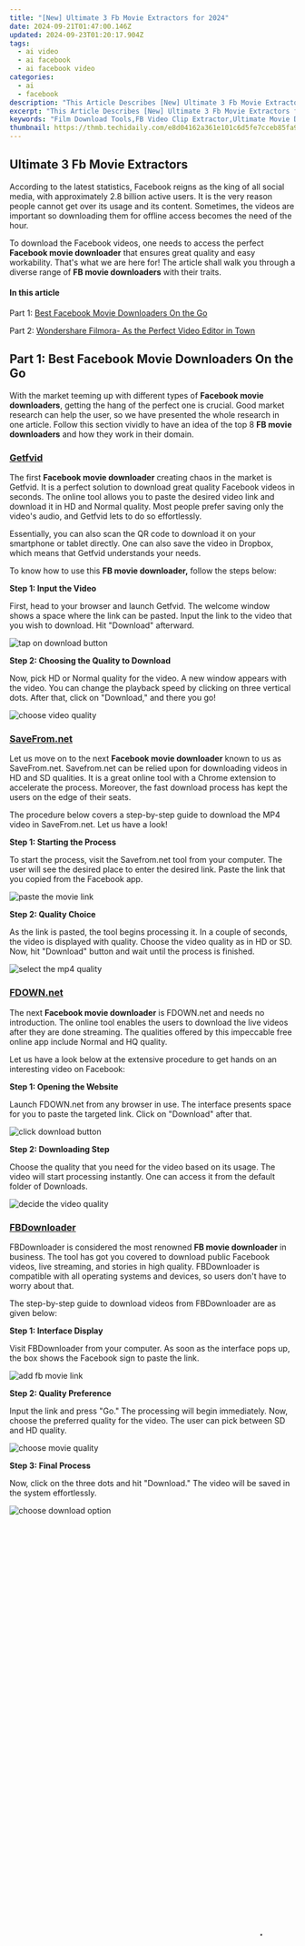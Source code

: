 ```yaml
---
title: "[New] Ultimate 3 Fb Movie Extractors for 2024"
date: 2024-09-21T01:47:00.146Z
updated: 2024-09-23T01:20:17.904Z
tags:
  - ai video
  - ai facebook
  - ai facebook video
categories:
  - ai
  - facebook
description: "This Article Describes [New] Ultimate 3 Fb Movie Extractors for 2024"
excerpt: "This Article Describes [New] Ultimate 3 Fb Movie Extractors for 2024"
keywords: "Film Download Tools,FB Video Clip Extractor,Ultimate Movie Downloader,Direct FFmpeg Extraction,Free Screen Grabber Fb,Easy Film Extractor Online,Legal Streaming Extractors"
thumbnail: https://thmb.techidaily.com/e8d04162a361e101c6d5fe7cceb85fa9aae79c5e50584f8b8db01d521f6c1c1d.jpg
---
```


## Ultimate 3 Fb Movie Extractors

According to the latest statistics, Facebook reigns as the king of all social media, with approximately 2.8 billion active users. It is the very reason people cannot get over its usage and its content. Sometimes, the videos are important so downloading them for offline access becomes the need of the hour.

To download the Facebook videos, one needs to access the perfect **Facebook movie downloader** that ensures great quality and easy workability. That's what we are here for! The article shall walk you through a diverse range of **FB movie downloaders** with their traits.

#### In this article

Part 1: [Best Facebook Movie Downloaders On the Go](#step1)

Part 2: [Wondershare Filmora- As the Perfect Video Editor in Town](#step2)

## Part 1: Best Facebook Movie Downloaders On the Go

With the market teeming up with different types of **Facebook movie downloaders**, getting the hang of the perfect one is crucial. Good market research can help the user, so we have presented the whole research in one article. Follow this section vividly to have an idea of the top 8 **FB movie downloaders** and how they work in their domain.

### [Getfvid](https://www.getfvid.com/)

The first **Facebook movie downloader** creating chaos in the market is Getfvid. It is a perfect solution to download great quality Facebook videos in seconds. The online tool allows you to paste the desired video link and download it in HD and Normal quality. Most people prefer saving only the video's audio, and Getfvid lets to do so effortlessly.

Essentially, you can also scan the QR code to download it on your smartphone or tablet directly. One can also save the video in Dropbox, which means that Getfvid understands your needs.

To know how to use this **FB movie downloader,** follow the steps below:

**Step 1: Input the Video**

First, head to your browser and launch Getfvid. The welcome window shows a space where the link can be pasted. Input the link to the video that you wish to download. Hit "Download" afterward.

![tap on download button](https://images.wondershare.com/filmora/article-images/2021/facebook-movie-downloader-1.jpg)

**Step 2: Choosing the Quality to Download**

Now, pick HD or Normal quality for the video. A new window appears with the video. You can change the playback speed by clicking on three vertical dots. After that, click on "Download," and there you go!

![choose video quality](https://images.wondershare.com/filmora/article-images/2021/facebook-movie-downloader-2.jpg)

### [SaveFrom.net](https://en.savefrom.net/9-how-to-download-facebook-video-35.html)

Let us move on to the next **Facebook movie downloader** known to us as SaveFrom.net. Savefrom.net can be relied upon for downloading videos in HD and SD qualities. It is a great online tool with a Chrome extension to accelerate the process. Moreover, the fast download process has kept the users on the edge of their seats.

The procedure below covers a step-by-step guide to download the MP4 video in SaveFrom.net. Let us have a look!

**Step 1: Starting the Process**

To start the process, visit the Savefrom.net tool from your computer. The user will see the desired place to enter the desired link. Paste the link that you copied from the Facebook app.

![paste the movie link](https://images.wondershare.com/filmora/article-images/2021/facebook-movie-downloader-3.jpg)

**Step 2: Quality Choice**

As the link is pasted, the tool begins processing it. In a couple of seconds, the video is displayed with quality. Choose the video quality as in HD or SD. Now, hit "Download" button and wait until the process is finished.

![select the mp4 quality](https://images.wondershare.com/filmora/article-images/2021/facebook-movie-downloader-4.jpg)

### [FDOWN.net](https://fdown.net/)

The next **Facebook movie downloader** is FDOWN.net and needs no introduction. The online tool enables the users to download the live videos after they are done streaming. The qualities offered by this impeccable free online app include Normal and HQ quality.

Let us have a look below at the extensive procedure to get hands on an interesting video on Facebook:

**Step 1: Opening the Website**

Launch FDOWN.net from any browser in use. The interface presents space for you to paste the targeted link. Click on "Download" after that.

![click download button](https://images.wondershare.com/filmora/article-images/2021/facebook-movie-downloader-5.jpg)

**Step 2: Downloading Step**

Choose the quality that you need for the video based on its usage. The video will start processing instantly. One can access it from the default folder of Downloads.

![decide the video quality](https://images.wondershare.com/filmora/article-images/2021/facebook-movie-downloader-6.jpg)

### [FBDownloader](https://fbdownloader.net/)

FBDownloader is considered the most renowned **FB movie downloader** in business. The tool has got you covered to download public Facebook videos, live streaming, and stories in high quality. FBDownloader is compatible with all operating systems and devices, so users don't have to worry about that.

The step-by-step guide to download videos from FBDownloader are as given below:

**Step 1: Interface Display**

Visit FBDownloader from your computer. As soon as the interface pops up, the box shows the Facebook sign to paste the link.

![add fb movie link](https://images.wondershare.com/filmora/article-images/2021/facebook-movie-downloader-7.jpg)

**Step 2: Quality Preference**

Input the link and press "Go." The processing will begin immediately. Now, choose the preferred quality for the video. The user can pick between SD and HD quality.

![choose movie quality](https://images.wondershare.com/filmora/article-images/2021/facebook-movie-downloader-8.jpg)

**Step 3: Final Process**

Now, click on the three dots and hit "Download." The video will be saved in the system effortlessly.

![choose download option](https://images.wondershare.com/filmora/article-images/2021/facebook-movie-downloader-9.jpg)

<!-- affiliate ads begin -->
<span id="1834903">
					<video width="864" height="1536" style="cursor:pointer"
           poster="//a.impactradius-go.com/display-clicktoplayimage/1834903.png"
           onclick="if(!this.playClicked){this.play();this.setAttribute('controls',true);this.playClicked=true;}">
	   <source src="//a.impactradius-go.com/display-ad/16836-1834903">
	   <img src="//a.impactradius-go.com/display-clicktoplayimage/1834903.png" style="border: none; height: 100%; width: 100%; object-fit: contain">
	</video>
	<div style="width:540px;text-align:center"><a href="javascript:window.open(decodeURIComponent('https%3A%2F%2F25home.pxf.io%2Fc%2F5597632%2F1834903%2F16836'), '_blank');void(0);">Click here</a></div>
</span>
<img height="0" width="0" src="https://imp.pxf.io/i/5597632/1834903/16836" style="position:absolute;visibility:hidden;" border="0" />
<!-- affiliate ads end -->

### [DownVideo.net](https://downvideo.net/)

Bringing a positive change in multiple **Facebook movie downloaders** worldwide, allow me to introduce you to DownVideo.net. With HD and SD quality, DownVideo.net has no restriction on the number of videos to download. The user doesn't have to install software or an extension to access the tool.

If you are not aware of how it works, we have sketched out steps for your ease.

**Step 1: Opening the Official Website**

In the first step, the user is directed to head to the official website of DownVideo.net. After that, paste the video link you need offline access to. Click on "Download."

![initiate download process](https://images.wondershare.com/filmora/article-images/2021/facebook-movie-downloader-10.jpg)

**Step 2: Quality Requirement**

Choose the quality that you need for the video. The tool shall take you to a new window where the video will be shown.

![fb movie quality selection](https://images.wondershare.com/filmora/article-images/2021/facebook-movie-downloader-11.jpg)

**Step 3: Download the Video**

Use the three-vertical dots to change the playback speed and click on "Download" afterward. It will be downloaded in a couple of seconds.

![export the movie](https://images.wondershare.com/filmora/article-images/2021/facebook-movie-downloader-12.jpg)

### [SnapSave](https://snapsave.app/)

SnapSave is extraordinarily famous for the diverse range of video quality it brings to the house. From full HD to 2K and 4K, this **FB movie downloader** understands your needs like no other downloader in the market. It is free to use and presents compatibility with every operating system and device.

Continue exploring the section to know the extensive procedure of downloading the video in SnapSave.

**Step 1: Using Search Box of SnapSave**

Input the link of your favorite Facebook video in the SnapSave search box. Click on "Download" so that the process can officially begin.

![paste and click download](https://images.wondershare.com/filmora/article-images/2021/facebook-movie-downloader-13.jpg)

<!-- affiliate ads begin -->
<a href="https://bluettiit.sjv.io/c/5597632/2148129/17093" target="_top" id="2148129">
  <img src="//a.impactradius-go.com/display-ad/17093-2148129" border="0" alt="https://techidaily.com" width="728" height="90"/>
</a>
<img height="0" width="0" src="https://bluettiit.sjv.io/i/5597632/2148129/17093" style="position:absolute;visibility:hidden;" border="0" />
<!-- affiliate ads end -->

**Step 2: Quality Choice**

Pick the quality that you deem necessary and press the "Download" button again. The video will start downloading, and you can preview it from your folder in the system.

![fb movie quality options](https://images.wondershare.com/filmora/article-images/2021/facebook-movie-downloader-14.jpg)

### [KeepVid](https://keepvid.pro/en60/facebook-video-downloader)

KeepVid is another workable **Facebook movie downloader** bringing a revolution in supporting a high range of video websites. One can count on KeepVid to download the video from more than 1000 web pages. Additionally, it is 100% secure, which means your browsing data is never monitored.

The procedure to use KeepVid is displayed as below:

**Step 1: Pasting the Link**

The first and foremost step revolves around pasting the video link in the targeted location at the interface of KeepVid. Hit "Download Now." After that, the tool shows quality with format and size. Choose as you desire, and another window pops up.

![choose format and quality](https://images.wondershare.com/filmora/article-images/2021/facebook-movie-downloader-15.jpg)

**Step 3: Export the FB Movie**

Click on three dots and tap "Download." You can also alter the playback speed while watching the video. The video will be saved to the PC shortly.

![export fb movie](https://images.wondershare.com/filmora/article-images/2021/facebook-movie-downloader-16.jpg)

### [FBVideoSaver](https://fbvideosaver.net/)

FBVideoSaver is an amazing free online tool that offers users a great interface for effortless navigation. The app is accessible with mobile devices and presents no restrictions with the type of operating system in use. With that, the SD and HD quality can be chosen effectively.

The step-by-step process for downloading the Facebook video via FBVideoSaver is as under:

**Step 1: Launch the Website**

Open the official website and import the link to the Facebook video. Click on the arrow to initiate the process.

![tap on arrow icon](https://images.wondershare.com/filmora/article-images/2021/facebook-movie-downloader-17.jpg)

**Step 2: Format Choice**

Pick the available video format and quality. Press "Download" and wait for some time.

![select your fb movie quality](https://images.wondershare.com/filmora/article-images/2021/facebook-movie-downloader-18.jpg)

## Part 2: Wondershare Filmora- As the Perfect Video Editor in Town

Video editing has become a part of our lives. Therefore, a good editor with an interactive interface and advanced features brings productivity to personal and professional life. [Wondershare Filmora](https://tools.techidaily.com/wondershare/filmora/download/) allows you to make necessary edits to the video, such as trimming, cutting, and cropping.

The Motion Tracking and Color Match features unleash the power of your imagination and make the storytelling process a blast. There are endless possibilities with Filmora in the frame.

![filmora editor for facebook](https://images.wondershare.com/filmora/article-images/2021/facebook-movie-downloader-19.jpg)

## Conclusion

The availability of internet connection cannot be made consistent. It is why one needs to download some videos from the internet to use them in the future. Facebook videos are downloaded for the very reason. Therefore, the article focused on the top eight **Facebook movie downloaders** to help the users make a conscious decision.

Wondershare Filmora was also the crux of the article and introduced as the perfect video editor in town. We hope that you can understand the workability of these downloaders with the procedure sketched out in detail.

Part 2: [Wondershare Filmora- As the Perfect Video Editor in Town](#step2)

## Part 1: Best Facebook Movie Downloaders On the Go

With the market teeming up with different types of **Facebook movie downloaders**, getting the hang of the perfect one is crucial. Good market research can help the user, so we have presented the whole research in one article. Follow this section vividly to have an idea of the top 8 **FB movie downloaders** and how they work in their domain.

### [Getfvid](https://www.getfvid.com/)

The first **Facebook movie downloader** creating chaos in the market is Getfvid. It is a perfect solution to download great quality Facebook videos in seconds. The online tool allows you to paste the desired video link and download it in HD and Normal quality. Most people prefer saving only the video's audio, and Getfvid lets to do so effortlessly.

Essentially, you can also scan the QR code to download it on your smartphone or tablet directly. One can also save the video in Dropbox, which means that Getfvid understands your needs.

To know how to use this **FB movie downloader,** follow the steps below:

**Step 1: Input the Video**

First, head to your browser and launch Getfvid. The welcome window shows a space where the link can be pasted. Input the link to the video that you wish to download. Hit "Download" afterward.

![tap on download button](https://images.wondershare.com/filmora/article-images/2021/facebook-movie-downloader-1.jpg)

<!-- affiliate ads begin -->
<a href="https://bluettide.pxf.io/c/5597632/2141684/17092" target="_top" id="2141684">
  <img src="//a.impactradius-go.com/display-ad/17092-2141684" border="0" alt="https://techidaily.com" width="120" height="90"/>
</a>
<img height="0" width="0" src="https://bluettide.pxf.io/i/5597632/2141684/17092" style="position:absolute;visibility:hidden;" border="0" />
<!-- affiliate ads end -->

**Step 2: Choosing the Quality to Download**

Now, pick HD or Normal quality for the video. A new window appears with the video. You can change the playback speed by clicking on three vertical dots. After that, click on "Download," and there you go!

![choose video quality](https://images.wondershare.com/filmora/article-images/2021/facebook-movie-downloader-2.jpg)

### [SaveFrom.net](https://en.savefrom.net/9-how-to-download-facebook-video-35.html)

Let us move on to the next **Facebook movie downloader** known to us as SaveFrom.net. Savefrom.net can be relied upon for downloading videos in HD and SD qualities. It is a great online tool with a Chrome extension to accelerate the process. Moreover, the fast download process has kept the users on the edge of their seats.

The procedure below covers a step-by-step guide to download the MP4 video in SaveFrom.net. Let us have a look!

**Step 1: Starting the Process**

To start the process, visit the Savefrom.net tool from your computer. The user will see the desired place to enter the desired link. Paste the link that you copied from the Facebook app.

![paste the movie link](https://images.wondershare.com/filmora/article-images/2021/facebook-movie-downloader-3.jpg)

**Step 2: Quality Choice**

As the link is pasted, the tool begins processing it. In a couple of seconds, the video is displayed with quality. Choose the video quality as in HD or SD. Now, hit "Download" button and wait until the process is finished.

![select the mp4 quality](https://images.wondershare.com/filmora/article-images/2021/facebook-movie-downloader-4.jpg)

### [FDOWN.net](https://fdown.net/)

The next **Facebook movie downloader** is FDOWN.net and needs no introduction. The online tool enables the users to download the live videos after they are done streaming. The qualities offered by this impeccable free online app include Normal and HQ quality.

Let us have a look below at the extensive procedure to get hands on an interesting video on Facebook:

**Step 1: Opening the Website**

Launch FDOWN.net from any browser in use. The interface presents space for you to paste the targeted link. Click on "Download" after that.

![click download button](https://images.wondershare.com/filmora/article-images/2021/facebook-movie-downloader-5.jpg)

**Step 2: Downloading Step**

Choose the quality that you need for the video based on its usage. The video will start processing instantly. One can access it from the default folder of Downloads.

![decide the video quality](https://images.wondershare.com/filmora/article-images/2021/facebook-movie-downloader-6.jpg)

<!-- affiliate ads begin -->
<a href="https://ephamedtechinc.pxf.io/c/5597632/2123512/26400" target="_top" id="2123512">
  <img src="//a.impactradius-go.com/display-ad/26400-2123512" border="0" alt="https://techidaily.com" width="728" height="90"/>
</a>
<img height="0" width="0" src="https://ephamedtechinc.pxf.io/i/5597632/2123512/26400" style="position:absolute;visibility:hidden;" border="0" />
<!-- affiliate ads end -->

### [FBDownloader](https://fbdownloader.net/)

FBDownloader is considered the most renowned **FB movie downloader** in business. The tool has got you covered to download public Facebook videos, live streaming, and stories in high quality. FBDownloader is compatible with all operating systems and devices, so users don't have to worry about that.

The step-by-step guide to download videos from FBDownloader are as given below:

**Step 1: Interface Display**

Visit FBDownloader from your computer. As soon as the interface pops up, the box shows the Facebook sign to paste the link.

![add fb movie link](https://images.wondershare.com/filmora/article-images/2021/facebook-movie-downloader-7.jpg)

**Step 2: Quality Preference**

Input the link and press "Go." The processing will begin immediately. Now, choose the preferred quality for the video. The user can pick between SD and HD quality.

![choose movie quality](https://images.wondershare.com/filmora/article-images/2021/facebook-movie-downloader-8.jpg)

**Step 3: Final Process**

Now, click on the three dots and hit "Download." The video will be saved in the system effortlessly.

![choose download option](https://images.wondershare.com/filmora/article-images/2021/facebook-movie-downloader-9.jpg)

### [DownVideo.net](https://downvideo.net/)

Bringing a positive change in multiple **Facebook movie downloaders** worldwide, allow me to introduce you to DownVideo.net. With HD and SD quality, DownVideo.net has no restriction on the number of videos to download. The user doesn't have to install software or an extension to access the tool.

If you are not aware of how it works, we have sketched out steps for your ease.

**Step 1: Opening the Official Website**

In the first step, the user is directed to head to the official website of DownVideo.net. After that, paste the video link you need offline access to. Click on "Download."

![initiate download process](https://images.wondershare.com/filmora/article-images/2021/facebook-movie-downloader-10.jpg)

**Step 2: Quality Requirement**

Choose the quality that you need for the video. The tool shall take you to a new window where the video will be shown.

![fb movie quality selection](https://images.wondershare.com/filmora/article-images/2021/facebook-movie-downloader-11.jpg)

**Step 3: Download the Video**

Use the three-vertical dots to change the playback speed and click on "Download" afterward. It will be downloaded in a couple of seconds.

![export the movie](https://images.wondershare.com/filmora/article-images/2021/facebook-movie-downloader-12.jpg)

### [SnapSave](https://snapsave.app/)

SnapSave is extraordinarily famous for the diverse range of video quality it brings to the house. From full HD to 2K and 4K, this **FB movie downloader** understands your needs like no other downloader in the market. It is free to use and presents compatibility with every operating system and device.

Continue exploring the section to know the extensive procedure of downloading the video in SnapSave.

**Step 1: Using Search Box of SnapSave**

Input the link of your favorite Facebook video in the SnapSave search box. Click on "Download" so that the process can officially begin.

![paste and click download](https://images.wondershare.com/filmora/article-images/2021/facebook-movie-downloader-13.jpg)

**Step 2: Quality Choice**

Pick the quality that you deem necessary and press the "Download" button again. The video will start downloading, and you can preview it from your folder in the system.

![fb movie quality options](https://images.wondershare.com/filmora/article-images/2021/facebook-movie-downloader-14.jpg)

### [KeepVid](https://keepvid.pro/en60/facebook-video-downloader)

KeepVid is another workable **Facebook movie downloader** bringing a revolution in supporting a high range of video websites. One can count on KeepVid to download the video from more than 1000 web pages. Additionally, it is 100% secure, which means your browsing data is never monitored.

The procedure to use KeepVid is displayed as below:

**Step 1: Pasting the Link**

The first and foremost step revolves around pasting the video link in the targeted location at the interface of KeepVid. Hit "Download Now." After that, the tool shows quality with format and size. Choose as you desire, and another window pops up.

![choose format and quality](https://images.wondershare.com/filmora/article-images/2021/facebook-movie-downloader-15.jpg)

**Step 3: Export the FB Movie**

Click on three dots and tap "Download." You can also alter the playback speed while watching the video. The video will be saved to the PC shortly.

![export fb movie](https://images.wondershare.com/filmora/article-images/2021/facebook-movie-downloader-16.jpg)

### [FBVideoSaver](https://fbvideosaver.net/)

FBVideoSaver is an amazing free online tool that offers users a great interface for effortless navigation. The app is accessible with mobile devices and presents no restrictions with the type of operating system in use. With that, the SD and HD quality can be chosen effectively.

The step-by-step process for downloading the Facebook video via FBVideoSaver is as under:

**Step 1: Launch the Website**

Open the official website and import the link to the Facebook video. Click on the arrow to initiate the process.

![tap on arrow icon](https://images.wondershare.com/filmora/article-images/2021/facebook-movie-downloader-17.jpg)

<!-- affiliate ads begin -->
<span id="1975555">
					<video width="128" height="480" style="cursor:pointer"
           poster="//a.impactradius-go.com/display-clicktoplayimage/1975555.png"
           onclick="if(!this.playClicked){this.play();this.setAttribute('controls',true);this.playClicked=true;}">
	   <source src="//a.impactradius-go.com/display-ad/22993-1975555">
	   <img src="//a.impactradius-go.com/display-clicktoplayimage/1975555.png" style="border: none; height: 100%; width: 100%; object-fit: contain">
	</video>
	<div style="width:80px;text-align:center"><a href="javascript:window.open(decodeURIComponent('https%3A%2F%2Fhomestyler.sjv.io%2Fc%2F5597632%2F1975555%2F22993'), '_blank');void(0);">Click here</a></div>
</span>
<img height="0" width="0" src="https://imp.pxf.io/i/5597632/1975555/22993" style="position:absolute;visibility:hidden;" border="0" />
<!-- affiliate ads end -->

**Step 2: Format Choice**

Pick the available video format and quality. Press "Download" and wait for some time.

![select your fb movie quality](https://images.wondershare.com/filmora/article-images/2021/facebook-movie-downloader-18.jpg)

## Part 2: Wondershare Filmora- As the Perfect Video Editor in Town

Video editing has become a part of our lives. Therefore, a good editor with an interactive interface and advanced features brings productivity to personal and professional life. [Wondershare Filmora](https://tools.techidaily.com/wondershare/filmora/download/) allows you to make necessary edits to the video, such as trimming, cutting, and cropping.

The Motion Tracking and Color Match features unleash the power of your imagination and make the storytelling process a blast. There are endless possibilities with Filmora in the frame.

![filmora editor for facebook](https://images.wondershare.com/filmora/article-images/2021/facebook-movie-downloader-19.jpg)

## Conclusion

The availability of internet connection cannot be made consistent. It is why one needs to download some videos from the internet to use them in the future. Facebook videos are downloaded for the very reason. Therefore, the article focused on the top eight **Facebook movie downloaders** to help the users make a conscious decision.

Wondershare Filmora was also the crux of the article and introduced as the perfect video editor in town. We hope that you can understand the workability of these downloaders with the procedure sketched out in detail.

Part 2: [Wondershare Filmora- As the Perfect Video Editor in Town](#step2)

## Part 1: Best Facebook Movie Downloaders On the Go

With the market teeming up with different types of **Facebook movie downloaders**, getting the hang of the perfect one is crucial. Good market research can help the user, so we have presented the whole research in one article. Follow this section vividly to have an idea of the top 8 **FB movie downloaders** and how they work in their domain.

### [Getfvid](https://www.getfvid.com/)

The first **Facebook movie downloader** creating chaos in the market is Getfvid. It is a perfect solution to download great quality Facebook videos in seconds. The online tool allows you to paste the desired video link and download it in HD and Normal quality. Most people prefer saving only the video's audio, and Getfvid lets to do so effortlessly.

Essentially, you can also scan the QR code to download it on your smartphone or tablet directly. One can also save the video in Dropbox, which means that Getfvid understands your needs.

To know how to use this **FB movie downloader,** follow the steps below:

**Step 1: Input the Video**

First, head to your browser and launch Getfvid. The welcome window shows a space where the link can be pasted. Input the link to the video that you wish to download. Hit "Download" afterward.

![tap on download button](https://images.wondershare.com/filmora/article-images/2021/facebook-movie-downloader-1.jpg)

**Step 2: Choosing the Quality to Download**

Now, pick HD or Normal quality for the video. A new window appears with the video. You can change the playback speed by clicking on three vertical dots. After that, click on "Download," and there you go!

![choose video quality](https://images.wondershare.com/filmora/article-images/2021/facebook-movie-downloader-2.jpg)

### [SaveFrom.net](https://en.savefrom.net/9-how-to-download-facebook-video-35.html)

Let us move on to the next **Facebook movie downloader** known to us as SaveFrom.net. Savefrom.net can be relied upon for downloading videos in HD and SD qualities. It is a great online tool with a Chrome extension to accelerate the process. Moreover, the fast download process has kept the users on the edge of their seats.

The procedure below covers a step-by-step guide to download the MP4 video in SaveFrom.net. Let us have a look!

**Step 1: Starting the Process**

To start the process, visit the Savefrom.net tool from your computer. The user will see the desired place to enter the desired link. Paste the link that you copied from the Facebook app.

![paste the movie link](https://images.wondershare.com/filmora/article-images/2021/facebook-movie-downloader-3.jpg)

**Step 2: Quality Choice**

As the link is pasted, the tool begins processing it. In a couple of seconds, the video is displayed with quality. Choose the video quality as in HD or SD. Now, hit "Download" button and wait until the process is finished.

![select the mp4 quality](https://images.wondershare.com/filmora/article-images/2021/facebook-movie-downloader-4.jpg)

### [FDOWN.net](https://fdown.net/)

The next **Facebook movie downloader** is FDOWN.net and needs no introduction. The online tool enables the users to download the live videos after they are done streaming. The qualities offered by this impeccable free online app include Normal and HQ quality.

Let us have a look below at the extensive procedure to get hands on an interesting video on Facebook:

**Step 1: Opening the Website**

Launch FDOWN.net from any browser in use. The interface presents space for you to paste the targeted link. Click on "Download" after that.

![click download button](https://images.wondershare.com/filmora/article-images/2021/facebook-movie-downloader-5.jpg)

**Step 2: Downloading Step**

Choose the quality that you need for the video based on its usage. The video will start processing instantly. One can access it from the default folder of Downloads.

![decide the video quality](https://images.wondershare.com/filmora/article-images/2021/facebook-movie-downloader-6.jpg)

### [FBDownloader](https://fbdownloader.net/)

FBDownloader is considered the most renowned **FB movie downloader** in business. The tool has got you covered to download public Facebook videos, live streaming, and stories in high quality. FBDownloader is compatible with all operating systems and devices, so users don't have to worry about that.

The step-by-step guide to download videos from FBDownloader are as given below:

**Step 1: Interface Display**

Visit FBDownloader from your computer. As soon as the interface pops up, the box shows the Facebook sign to paste the link.

![add fb movie link](https://images.wondershare.com/filmora/article-images/2021/facebook-movie-downloader-7.jpg)

**Step 2: Quality Preference**

Input the link and press "Go." The processing will begin immediately. Now, choose the preferred quality for the video. The user can pick between SD and HD quality.

![choose movie quality](https://images.wondershare.com/filmora/article-images/2021/facebook-movie-downloader-8.jpg)

**Step 3: Final Process**

Now, click on the three dots and hit "Download." The video will be saved in the system effortlessly.

![choose download option](https://images.wondershare.com/filmora/article-images/2021/facebook-movie-downloader-9.jpg)

### [DownVideo.net](https://downvideo.net/)

Bringing a positive change in multiple **Facebook movie downloaders** worldwide, allow me to introduce you to DownVideo.net. With HD and SD quality, DownVideo.net has no restriction on the number of videos to download. The user doesn't have to install software or an extension to access the tool.

If you are not aware of how it works, we have sketched out steps for your ease.

**Step 1: Opening the Official Website**

In the first step, the user is directed to head to the official website of DownVideo.net. After that, paste the video link you need offline access to. Click on "Download."

![initiate download process](https://images.wondershare.com/filmora/article-images/2021/facebook-movie-downloader-10.jpg)

**Step 2: Quality Requirement**

Choose the quality that you need for the video. The tool shall take you to a new window where the video will be shown.

![fb movie quality selection](https://images.wondershare.com/filmora/article-images/2021/facebook-movie-downloader-11.jpg)

**Step 3: Download the Video**

Use the three-vertical dots to change the playback speed and click on "Download" afterward. It will be downloaded in a couple of seconds.

![export the movie](https://images.wondershare.com/filmora/article-images/2021/facebook-movie-downloader-12.jpg)

### [SnapSave](https://snapsave.app/)

SnapSave is extraordinarily famous for the diverse range of video quality it brings to the house. From full HD to 2K and 4K, this **FB movie downloader** understands your needs like no other downloader in the market. It is free to use and presents compatibility with every operating system and device.

Continue exploring the section to know the extensive procedure of downloading the video in SnapSave.

**Step 1: Using Search Box of SnapSave**

Input the link of your favorite Facebook video in the SnapSave search box. Click on "Download" so that the process can officially begin.

![paste and click download](https://images.wondershare.com/filmora/article-images/2021/facebook-movie-downloader-13.jpg)

**Step 2: Quality Choice**

Pick the quality that you deem necessary and press the "Download" button again. The video will start downloading, and you can preview it from your folder in the system.

![fb movie quality options](https://images.wondershare.com/filmora/article-images/2021/facebook-movie-downloader-14.jpg)

### [KeepVid](https://keepvid.pro/en60/facebook-video-downloader)

KeepVid is another workable **Facebook movie downloader** bringing a revolution in supporting a high range of video websites. One can count on KeepVid to download the video from more than 1000 web pages. Additionally, it is 100% secure, which means your browsing data is never monitored.

The procedure to use KeepVid is displayed as below:

**Step 1: Pasting the Link**

The first and foremost step revolves around pasting the video link in the targeted location at the interface of KeepVid. Hit "Download Now." After that, the tool shows quality with format and size. Choose as you desire, and another window pops up.

![choose format and quality](https://images.wondershare.com/filmora/article-images/2021/facebook-movie-downloader-15.jpg)

**Step 3: Export the FB Movie**

Click on three dots and tap "Download." You can also alter the playback speed while watching the video. The video will be saved to the PC shortly.

![export fb movie](https://images.wondershare.com/filmora/article-images/2021/facebook-movie-downloader-16.jpg)

### [FBVideoSaver](https://fbvideosaver.net/)

FBVideoSaver is an amazing free online tool that offers users a great interface for effortless navigation. The app is accessible with mobile devices and presents no restrictions with the type of operating system in use. With that, the SD and HD quality can be chosen effectively.

The step-by-step process for downloading the Facebook video via FBVideoSaver is as under:

**Step 1: Launch the Website**

Open the official website and import the link to the Facebook video. Click on the arrow to initiate the process.

![tap on arrow icon](https://images.wondershare.com/filmora/article-images/2021/facebook-movie-downloader-17.jpg)

**Step 2: Format Choice**

Pick the available video format and quality. Press "Download" and wait for some time.

![select your fb movie quality](https://images.wondershare.com/filmora/article-images/2021/facebook-movie-downloader-18.jpg)

## Part 2: Wondershare Filmora- As the Perfect Video Editor in Town

Video editing has become a part of our lives. Therefore, a good editor with an interactive interface and advanced features brings productivity to personal and professional life. [Wondershare Filmora](https://tools.techidaily.com/wondershare/filmora/download/) allows you to make necessary edits to the video, such as trimming, cutting, and cropping.

The Motion Tracking and Color Match features unleash the power of your imagination and make the storytelling process a blast. There are endless possibilities with Filmora in the frame.

![filmora editor for facebook](https://images.wondershare.com/filmora/article-images/2021/facebook-movie-downloader-19.jpg)

## Conclusion

The availability of internet connection cannot be made consistent. It is why one needs to download some videos from the internet to use them in the future. Facebook videos are downloaded for the very reason. Therefore, the article focused on the top eight **Facebook movie downloaders** to help the users make a conscious decision.

Wondershare Filmora was also the crux of the article and introduced as the perfect video editor in town. We hope that you can understand the workability of these downloaders with the procedure sketched out in detail.

Part 2: [Wondershare Filmora- As the Perfect Video Editor in Town](#step2)

## Part 1: Best Facebook Movie Downloaders On the Go

With the market teeming up with different types of **Facebook movie downloaders**, getting the hang of the perfect one is crucial. Good market research can help the user, so we have presented the whole research in one article. Follow this section vividly to have an idea of the top 8 **FB movie downloaders** and how they work in their domain.

### [Getfvid](https://www.getfvid.com/)

The first **Facebook movie downloader** creating chaos in the market is Getfvid. It is a perfect solution to download great quality Facebook videos in seconds. The online tool allows you to paste the desired video link and download it in HD and Normal quality. Most people prefer saving only the video's audio, and Getfvid lets to do so effortlessly.

Essentially, you can also scan the QR code to download it on your smartphone or tablet directly. One can also save the video in Dropbox, which means that Getfvid understands your needs.

To know how to use this **FB movie downloader,** follow the steps below:

**Step 1: Input the Video**

First, head to your browser and launch Getfvid. The welcome window shows a space where the link can be pasted. Input the link to the video that you wish to download. Hit "Download" afterward.

![tap on download button](https://images.wondershare.com/filmora/article-images/2021/facebook-movie-downloader-1.jpg)

**Step 2: Choosing the Quality to Download**

Now, pick HD or Normal quality for the video. A new window appears with the video. You can change the playback speed by clicking on three vertical dots. After that, click on "Download," and there you go!

![choose video quality](https://images.wondershare.com/filmora/article-images/2021/facebook-movie-downloader-2.jpg)

### [SaveFrom.net](https://en.savefrom.net/9-how-to-download-facebook-video-35.html)

Let us move on to the next **Facebook movie downloader** known to us as SaveFrom.net. Savefrom.net can be relied upon for downloading videos in HD and SD qualities. It is a great online tool with a Chrome extension to accelerate the process. Moreover, the fast download process has kept the users on the edge of their seats.

The procedure below covers a step-by-step guide to download the MP4 video in SaveFrom.net. Let us have a look!

**Step 1: Starting the Process**

To start the process, visit the Savefrom.net tool from your computer. The user will see the desired place to enter the desired link. Paste the link that you copied from the Facebook app.

![paste the movie link](https://images.wondershare.com/filmora/article-images/2021/facebook-movie-downloader-3.jpg)

**Step 2: Quality Choice**

As the link is pasted, the tool begins processing it. In a couple of seconds, the video is displayed with quality. Choose the video quality as in HD or SD. Now, hit "Download" button and wait until the process is finished.

![select the mp4 quality](https://images.wondershare.com/filmora/article-images/2021/facebook-movie-downloader-4.jpg)

### [FDOWN.net](https://fdown.net/)

The next **Facebook movie downloader** is FDOWN.net and needs no introduction. The online tool enables the users to download the live videos after they are done streaming. The qualities offered by this impeccable free online app include Normal and HQ quality.

Let us have a look below at the extensive procedure to get hands on an interesting video on Facebook:

**Step 1: Opening the Website**

Launch FDOWN.net from any browser in use. The interface presents space for you to paste the targeted link. Click on "Download" after that.

![click download button](https://images.wondershare.com/filmora/article-images/2021/facebook-movie-downloader-5.jpg)

**Step 2: Downloading Step**

Choose the quality that you need for the video based on its usage. The video will start processing instantly. One can access it from the default folder of Downloads.

![decide the video quality](https://images.wondershare.com/filmora/article-images/2021/facebook-movie-downloader-6.jpg)

### [FBDownloader](https://fbdownloader.net/)

FBDownloader is considered the most renowned **FB movie downloader** in business. The tool has got you covered to download public Facebook videos, live streaming, and stories in high quality. FBDownloader is compatible with all operating systems and devices, so users don't have to worry about that.

The step-by-step guide to download videos from FBDownloader are as given below:

**Step 1: Interface Display**

Visit FBDownloader from your computer. As soon as the interface pops up, the box shows the Facebook sign to paste the link.

![add fb movie link](https://images.wondershare.com/filmora/article-images/2021/facebook-movie-downloader-7.jpg)

**Step 2: Quality Preference**

Input the link and press "Go." The processing will begin immediately. Now, choose the preferred quality for the video. The user can pick between SD and HD quality.

![choose movie quality](https://images.wondershare.com/filmora/article-images/2021/facebook-movie-downloader-8.jpg)

**Step 3: Final Process**

Now, click on the three dots and hit "Download." The video will be saved in the system effortlessly.

![choose download option](https://images.wondershare.com/filmora/article-images/2021/facebook-movie-downloader-9.jpg)

### [DownVideo.net](https://downvideo.net/)

Bringing a positive change in multiple **Facebook movie downloaders** worldwide, allow me to introduce you to DownVideo.net. With HD and SD quality, DownVideo.net has no restriction on the number of videos to download. The user doesn't have to install software or an extension to access the tool.

If you are not aware of how it works, we have sketched out steps for your ease.

**Step 1: Opening the Official Website**

In the first step, the user is directed to head to the official website of DownVideo.net. After that, paste the video link you need offline access to. Click on "Download."

![initiate download process](https://images.wondershare.com/filmora/article-images/2021/facebook-movie-downloader-10.jpg)

**Step 2: Quality Requirement**

Choose the quality that you need for the video. The tool shall take you to a new window where the video will be shown.

![fb movie quality selection](https://images.wondershare.com/filmora/article-images/2021/facebook-movie-downloader-11.jpg)

**Step 3: Download the Video**

Use the three-vertical dots to change the playback speed and click on "Download" afterward. It will be downloaded in a couple of seconds.

![export the movie](https://images.wondershare.com/filmora/article-images/2021/facebook-movie-downloader-12.jpg)

### [SnapSave](https://snapsave.app/)

SnapSave is extraordinarily famous for the diverse range of video quality it brings to the house. From full HD to 2K and 4K, this **FB movie downloader** understands your needs like no other downloader in the market. It is free to use and presents compatibility with every operating system and device.

Continue exploring the section to know the extensive procedure of downloading the video in SnapSave.

**Step 1: Using Search Box of SnapSave**

Input the link of your favorite Facebook video in the SnapSave search box. Click on "Download" so that the process can officially begin.

![paste and click download](https://images.wondershare.com/filmora/article-images/2021/facebook-movie-downloader-13.jpg)

**Step 2: Quality Choice**

Pick the quality that you deem necessary and press the "Download" button again. The video will start downloading, and you can preview it from your folder in the system.

![fb movie quality options](https://images.wondershare.com/filmora/article-images/2021/facebook-movie-downloader-14.jpg)

### [KeepVid](https://keepvid.pro/en60/facebook-video-downloader)

KeepVid is another workable **Facebook movie downloader** bringing a revolution in supporting a high range of video websites. One can count on KeepVid to download the video from more than 1000 web pages. Additionally, it is 100% secure, which means your browsing data is never monitored.

The procedure to use KeepVid is displayed as below:

**Step 1: Pasting the Link**

The first and foremost step revolves around pasting the video link in the targeted location at the interface of KeepVid. Hit "Download Now." After that, the tool shows quality with format and size. Choose as you desire, and another window pops up.

![choose format and quality](https://images.wondershare.com/filmora/article-images/2021/facebook-movie-downloader-15.jpg)

**Step 3: Export the FB Movie**

Click on three dots and tap "Download." You can also alter the playback speed while watching the video. The video will be saved to the PC shortly.

![export fb movie](https://images.wondershare.com/filmora/article-images/2021/facebook-movie-downloader-16.jpg)

### [FBVideoSaver](https://fbvideosaver.net/)

FBVideoSaver is an amazing free online tool that offers users a great interface for effortless navigation. The app is accessible with mobile devices and presents no restrictions with the type of operating system in use. With that, the SD and HD quality can be chosen effectively.

The step-by-step process for downloading the Facebook video via FBVideoSaver is as under:

**Step 1: Launch the Website**

Open the official website and import the link to the Facebook video. Click on the arrow to initiate the process.

![tap on arrow icon](https://images.wondershare.com/filmora/article-images/2021/facebook-movie-downloader-17.jpg)

**Step 2: Format Choice**

Pick the available video format and quality. Press "Download" and wait for some time.

![select your fb movie quality](https://images.wondershare.com/filmora/article-images/2021/facebook-movie-downloader-18.jpg)

## Part 2: Wondershare Filmora- As the Perfect Video Editor in Town

Video editing has become a part of our lives. Therefore, a good editor with an interactive interface and advanced features brings productivity to personal and professional life. [Wondershare Filmora](https://tools.techidaily.com/wondershare/filmora/download/) allows you to make necessary edits to the video, such as trimming, cutting, and cropping.

The Motion Tracking and Color Match features unleash the power of your imagination and make the storytelling process a blast. There are endless possibilities with Filmora in the frame.

![filmora editor for facebook](https://images.wondershare.com/filmora/article-images/2021/facebook-movie-downloader-19.jpg)

## Conclusion

The availability of internet connection cannot be made consistent. It is why one needs to download some videos from the internet to use them in the future. Facebook videos are downloaded for the very reason. Therefore, the article focused on the top eight **Facebook movie downloaders** to help the users make a conscious decision.

Wondershare Filmora was also the crux of the article and introduced as the perfect video editor in town. We hope that you can understand the workability of these downloaders with the procedure sketched out in detail.

<ins class="adsbygoogle"
     style="display:block"
     data-ad-format="autorelaxed"
     data-ad-client="ca-pub-7571918770474297"
     data-ad-slot="1223367746"></ins>

<ins class="adsbygoogle"
     style="display:block"
     data-ad-format="autorelaxed"
     data-ad-client="ca-pub-7571918770474297"
     data-ad-slot="1223367746"></ins>

<ins class="adsbygoogle"
     style="display:block"
     data-ad-client="ca-pub-7571918770474297"
     data-ad-slot="8358498916"
     data-ad-format="auto"
     data-full-width-responsive="true"></ins>

<span class="atpl-alsoreadstyle">Also read:</span>
<div><ul>
<li><a href="https://facebook-video-footage.techidaily.com/new-2024-approved-cash-rides-high-with-well-crafted-youtube-shorts/"><u>[New] 2024 Approved Cash Rides High with Well-Crafted YouTube Shorts</u></a></li>
<li><a href="https://fox-hovers.techidaily.com/new-2024-approved-the-art-of-attraction-how-to-increase-video-likes-on-tiktok/"><u>[New] 2024 Approved The Art of Attraction How to Increase Video Likes on TikTok</u></a></li>
<li><a href="https://facebook-clips.techidaily.com/new-in-2024-story-stream-sequencer-app/"><u>[New] In 2024, Story Stream Sequencer App</u></a></li>
<li><a href="https://discord-videos.techidaily.com/new-unlocking-the-secrets-of-text-styling-in-discord/"><u>[New] Unlocking the Secrets of Text Styling in Discord</u></a></li>
<li><a href="https://facebook-clips.techidaily.com/new-why-are-facebook-recommended-videos-vanishing-for-2024/"><u>[New] Why Are Facebook Recommended Videos Vanishing for 2024</u></a></li>
<li><a href="https://screen-sharing-recording.techidaily.com/updated-in-2024-androids-screen-shutter-select-the-best-eight-free-tools/"><u>[Updated] In 2024, Android's Screen Shutter - Select the Best Eight Free Tools</u></a></li>
<li><a href="https://facebook-clips.techidaily.com/updated-understanding-facebooks-new-ranking-system-for-2024/"><u>[Updated] Understanding Facebook's New Ranking System for 2024</u></a></li>
<li><a href="https://win-able.techidaily.com/fixing-the-issue-disconnect-from-battlenet-services-restored/"><u>Fixing the Issue: Disconnect From Battle.net Services Restored</u></a></li>
<li><a href="https://snapchat-videos.techidaily.com/optimize-video-playback-with-snapchat-tricks-for-2024/"><u>Optimize Video Playback with Snapchat Tricks for 2024</u></a></li>
<li><a href="https://win-amazing.techidaily.com/step-by-step-guide-to-correcting-the-issues-with-realtek-8821ae-pci-e-nic-wireless-adapter-drivers/"><u>Step by Step Guide to Correcting the Issues with Realtek 8821AE PCI-E NIC Wireless Adapter Drivers</u></a></li>
<li><a href="https://tech-recovery.techidaily.com/step-by-step-tutorial-correcting-d3dx933dll-error-messages-in-windows/"><u>Step-by-Step Tutorial: Correcting d3dx9_33.dll Error Messages in Windows</u></a></li>
<li><a href="https://extra-hints.techidaily.com/unleash-creativity-ranked-free-drawing-apps-for-mac/"><u>Unleash Creativity Ranked FREE Drawing Apps for Mac</u></a></li>
</ul></div>

